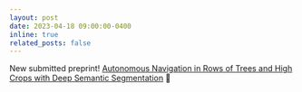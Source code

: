 ```yaml
---
layout: post
date: 2023-04-18 09:00:00-0400
inline: true
related_posts: false
---
```


New submitted preprint! [Autonomous Navigation in Rows of Trees and High Crops with Deep Semantic Segmentation](https://arxiv.org/abs/2304.08988) 🌲